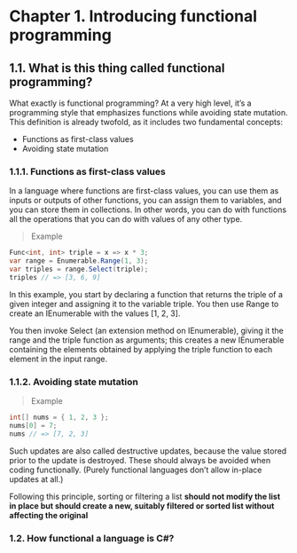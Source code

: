 # Chapter 1. Introducing functional programming

## 1.1. What is this thing called functional programming?
What exactly is functional programming? At a very high level, it’s a programming style that
emphasizes functions while avoiding state mutation. This definition is already twofold, as it
includes two fundamental concepts:
* Functions as first-class values
* Avoiding state mutation

### 1.1.1. Functions as first-class values
In a language where functions are first-class values, you can use them as inputs or outputs of
other functions, you can assign them to variables, and you can store them in collections. In other
words, you can do with functions all the operations that you can do with values of any other type.

> Example
```csharp
Func<int, int> triple = x => x * 3;
var range = Enumerable.Range(1, 3);
var triples = range.Select(triple);
triples // => [3, 6, 9]
```

In this example, you start by declaring a function that returns the triple of a given integer and
assigning it to the variable triple. You then use Range to create an IEnumerable<int> with the
values [1, 2, 3]. 

You then invoke Select (an extension method on IEnumerable), giving it the
range and the triple function as arguments; this creates a new IEnumerable containing the
elements obtained by applying the triple function to each element in the input range.

### 1.1.2. Avoiding state mutation
> Example
```csharp
int[] nums = { 1, 2, 3 };
nums[0] = 7;
nums // => [7, 2, 3]
```

Such updates are also called destructive updates, because the value stored prior to the update is
destroyed. These should always be avoided when coding functionally. (Purely functional
languages don’t allow in-place updates at all.)

Following this principle, sorting or filtering a list **should not modify the list in place but should
create a new, suitably filtered or sorted list without affecting the original**

### 1.2. How functional a language is C#?

